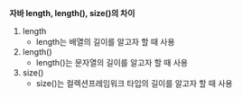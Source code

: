 **자바 length, length(), size()의 차이**

1. length
   - length는 배열의 길이를 알고자 할 때 사용
2. length()
   * length()는 문자열의 길이를 알고자 할 때 사용
3. size()
   * size()는 컬렉션프레임워크 타입의 길이를 알고자 할 때 사용